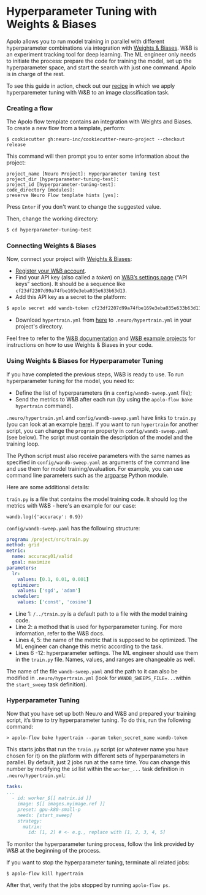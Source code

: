 # Hyperparameter Tuning with Weights & Biases

Apolo allows you to run model training in parallel with different hyperparameter combinations via integration with [Weights & Biases](https://www.wandb.com/). W\&B is an experiment tracking tool for deep learning. The ML engineer only needs to initiate the process: prepare the code for training the model, set up the hyperparameter space, and start the search with just one command. Apolo is in charge of the rest.

To see this guide in action, check out our [recipe](https://github.com/neuromation/ml-recipe-hyperparam-wandb) in which we apply hyperparemeter tuning with W\&B to an image classification task.

### Creating a flow

The Apolo flow template contains an integration with Weights and Biases. To create a new flow from a template, perform:&#x20;

```
$ cookiecutter gh:neuro-inc/cookiecutter-neuro-project --checkout release
```

This command will then prompt you to enter some information about the project:

```
project_name [Neuro Project]: Hyperparameter tuning test
project_dir [hyperparameter-tuning-test]:
project_id [hyperparameter-tuning-test]:
code_directory [modules]:
preserve Neuro Flow template hints [yes]:
```

Press `Enter` if you don't want to change the suggested value.

Then, change the working directory:

```bash
$ cd hyperparameter-tuning-test
```

### Connecting Weights & Biases

Now, connect your project with [Weights & Biases](https://www.wandb.com/):

* [Register your W\&B account](https://app.wandb.ai/login?signup=true).
* Find your API key (also called a _token_) on [W\&B’s settings page](https://app.wandb.ai/settings) (“API keys” section). It should be a sequence like `cf23df2207d99a74fbe169e3eba035e633b63d13`.
* Add this API key as a secret to the platform:

```bash
$ apolo secret add wandb-token cf23df2207d99a74fbe169e3eba035e633b63d13
```

* Download `hypertrain.yml` from [here](https://github.com/neuro-inc/ml-recipe-hyperparam-wandb/blob/master/.neuro/hypertrain.yml) to `.neuro/hypertrain.yml` in your project's directory.

Feel free to refer to the [W\&B documentation](https://docs.wandb.com/library/api/examples) and [W\&B example projects](https://github.com/wandb/examples) for instructions on how to use Weights & Biases in your code.

### Using Weights & Biases for Hyperparameter Tuning

If you have completed the previous steps, W\&B is ready to use. To run hyperparameter tuning for the model, you need to:

* Define the list of hyperparameters (in a `config/wandb-sweep.yaml` file);
* Send the metrics to W\&B after each run (by using the `apolo-flow bake hypertrain` command).

`.neuro/hypertrain.yml` and `config/wandb-sweep.yaml` have links to `train.py` (you can look at an example [here](https://github.com/neuromation/ml-recipe-hyperparam-wandb/blob/66545469755b5b2bf74f461f5f6d91ed4d133d26/src/train.py)). If you want to run `hypertrain` for another script, you can change the `program` property in `config/wandb-sweep.yaml` (see below). The script must contain the description of the model and the training loop.

The Python script must also receive parameters with the same names as specified in `config/wandb-sweep.yaml` as arguments of the command line and use them for model training/evaluation. For example, you can use command line parameters such as the [argparse](https://docs.python.org/3/library/argparse.html) Python module.

Here are some additional details:

`train.py` is a file that contains the model training code. It should log the metrics with W\&B - here's an example for our case:

```
wandb.log({'accuracy': 0.9})
```

`config/wandb-sweep.yaml` has the following structure:

```yaml
program: /project/src/train.py
method: grid
metric:
  name: accuracy01/valid
  goal: maximize
parameters:
  lr:
    values: [0.1, 0.01, 0.001]
  optimizer:
    values: ['sgd', 'adam']
  scheduler:
    values: ['const', 'cosine']
```

* Line 1: `/../train.py` is a default path to a file with the model training code.
* Line 2: a method that is used for hyperparameter tuning. For more information, refer to the W\&B docs.
* Lines 4, 5: the name of the metric that is supposed to be optimized. The ML engineer can change this metric according to the task.
* Lines 6 -12: hyperparameter settings. The ML engineer should use them in the `train.py` file. Names, values, and ranges are changeable as well.

The name of the file `wandb-sweep.yaml` and the path to it can also be modified in `.neuro/hypertrain.yml` (look for `WANDB_SWEEPS_FILE=...`within the `start_sweep` task definition).

### Hyperparameter Tuning

Now that you have set up both Neu.ro and W\&B and prepared your training script, it’s time to try hyperparameter tuning. To do this, run the following command:

```
> apolo-flow bake hypertrain --param token_secret_name wandb-token
```

This starts jobs that run the `train.py` script (or whatever name you have chosen for it) on the platform with different sets of hyperparameters in parallel. By default, just 2 jobs run at the same time. You can change this number by modifying the `id` list within the `worker_...` task definition in `.neuro/hypertrain.yml`:

```yaml
tasks:
...
  - id: worker_$[[ matrix.id ]]
    image: $[[ images.myimage.ref ]]
    preset: gpu-k80-small-p
    needs: [start_sweep]
    strategy:
      matrix:
        id: [1, 2] # <- e.g., replace with [1, 2, 3, 4, 5]
```

To monitor the hyperparameter tuning process, follow the link provided by W\&B at the beginning of the process.

If you want to stop the hyperparameter tuning, terminate all related jobs:

```
$ apolo-flow kill hypertrain
```

After that, verify that the jobs stopped by running `apolo-flow ps`.
